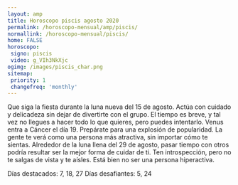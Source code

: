 ```yaml
---
layout: amp
title: Horoscopo piscis agosto 2020 
permalink: /horoscopo-mensual/amp/piscis/
normallink: /horoscopo-mensual/piscis/
home: FALSE
horoscopo:
 signo: piscis
 video: g_VIh3NkXjc
ogimg: /images/piscis_char.png
sitemap:
 priority: 1
 changefreq: 'monthly'
---
```



Que siga la fiesta durante la luna nueva del 15 de agosto. Actúa con cuidado y delicadeza sin dejar de divertirte con el grupo. El tiempo es breve, y tal vez no llegues a hacer todo lo que quieres, pero puedes intentarlo. Venus entra a Cáncer el día 19. Prepárate para una explosión de popularidad. La gente te verá como una persona más atractiva, sin importar cómo te sientas. Alrededor de la luna llena del 29 de agosto, pasar tiempo con otros podría resultar ser la mejor forma de cuidar de ti. Ten introspección, pero no te salgas de vista y te aísles. Está bien no ser una persona hiperactiva. 

Días destacados: 7, 18, 27
Días desafiantes: 5, 24